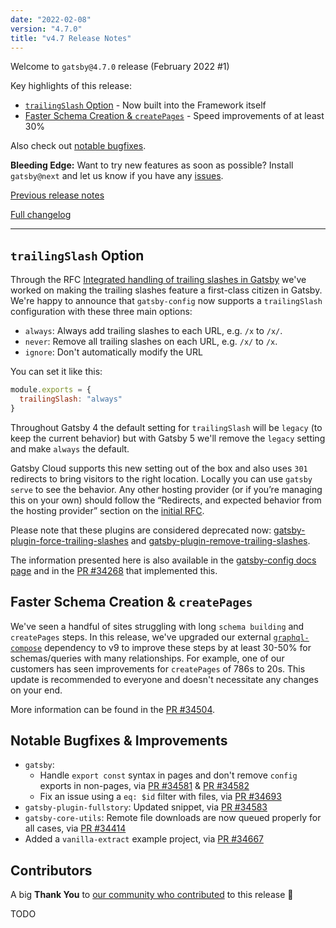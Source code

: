 ```yaml
---
date: "2022-02-08"
version: "4.7.0"
title: "v4.7 Release Notes"
---
```


Welcome to `gatsby@4.7.0` release (February 2022 #1)

Key highlights of this release:

- [`trailingSlash` Option](#trailingslash-option) - Now built into the Framework itself
- [Faster Schema Creation & `createPages`](#faster-schema-creation--createpages) - Speed improvements of at least 30%

Also check out [notable bugfixes](#notable-bugfixes--improvements).

**Bleeding Edge:** Want to try new features as soon as possible? Install `gatsby@next` and let us know
if you have any [issues](https://github.com/gatsbyjs/gatsby/issues).

[Previous release notes](/docs/reference/release-notes/v4.6)

[Full changelog][full-changelog]

---

## `trailingSlash` Option

Through the RFC [Integrated handling of trailing slashes in Gatsby](https://github.com/gatsbyjs/gatsby/discussions/34205) we've worked on making the trailing slashes feature a first-class citizen in Gatsby. We're happy to announce that `gatsby-config` now supports a `trailingSlash` configuration with these three main options:

- `always`: Always add trailing slashes to each URL, e.g. `/x` to `/x/`.
- `never`: Remove all trailing slashes on each URL, e.g. `/x/` to `/x`.
- `ignore`: Don't automatically modify the URL

You can set it like this:

```js:title=gatsby-config.js
module.exports = {
  trailingSlash: "always"
}
```

Throughout Gatsby 4 the default setting for `trailingSlash` will be `legacy` (to keep the current behavior) but with Gatsby 5 we'll remove the `legacy` setting and make `always` the default.

Gatsby Cloud supports this new setting out of the box and also uses `301` redirects to bring visitors to the right location. Locally you can use `gatsby serve` to see the behavior. Any other hosting provider (or if you’re managing this on your own) should follow the “Redirects, and expected behavior from the hosting provider” section on the [initial RFC](https://github.com/gatsbyjs/gatsby/discussions/34205).

Please note that these plugins are considered deprecated now: [gatsby-plugin-force-trailing-slashes](/plugins/gatsby-plugin-force-trailing-slashes/) and [gatsby-plugin-remove-trailing-slashes](/plugins/gatsby-plugin-remove-trailing-slashes/).

The information presented here is also available in the [gatsby-config docs page](/docs/reference/config-files/gatsby-config/#trailingslash) and in the [PR #34268](https://github.com/gatsbyjs/gatsby/pull/34268) that implemented this.

## Faster Schema Creation & `createPages`

We've seen a handful of sites struggling with long `schema building` and `createPages` steps. In this release, we've upgraded our external [`graphql-compose`](https://graphql-compose.github.io/) dependency to v9 to improve these steps by at least 30-50% for schemas/queries with many relationships. For example, one of our customers has seen improvements for `createPages` of 786s to 20s. This update is recommended to everyone and doesn't necessitate any changes on your end.

More information can be found in the [PR #34504](https://github.com/gatsbyjs/gatsby/pull/3504).

## Notable Bugfixes & Improvements

- `gatsby`:
  - Handle `export const` syntax in pages and don't remove `config` exports in non-pages, via [PR #34581](https://github.com/gatsbyjs/gatsby/pull/34581) & [PR #34582](https://github.com/gatsbyjs/gatsby/pull/34582)
  - Fix an issue using a `eq: $id` filter with files, via [PR #34693](https://github.com/gatsbyjs/gatsby/pull/34693)
- `gatsby-plugin-fullstory`: Updated snippet, via [PR #34583](https://github.com/gatsbyjs/gatsby/pull/34583)
- `gatsby-core-utils`: Remote file downloads are now queued properly for all cases, via [PR #34414](https://github.com/gatsbyjs/gatsby/pull/34414)
- Added a `vanilla-extract` example project, via [PR #34667](https://github.com/gatsbyjs/gatsby/pull/34667)

## Contributors

A big **Thank You** to [our community who contributed][full-changelog] to this release 💜

TODO

[full-changelog]: https://github.com/gatsbyjs/gatsby/compare/gatsby@4.7.0-next.0...gatsby@4.7.0
